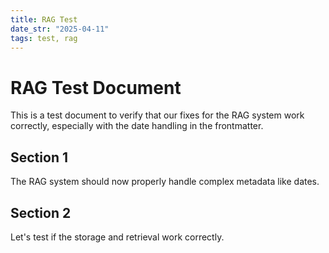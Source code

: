 ```yaml
---
title: RAG Test
date_str: "2025-04-11"
tags: test, rag
---
```


# RAG Test Document

This is a test document to verify that our fixes for the RAG system work correctly, especially with the date handling in the frontmatter.

## Section 1

The RAG system should now properly handle complex metadata like dates.

## Section 2

Let's test if the storage and retrieval work correctly.